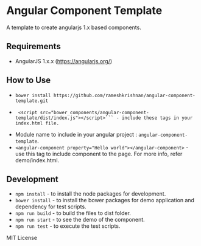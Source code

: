 # Angular Component Template
A template to create angularjs 1.x based components.

## Requirements

- AngularJS 1.x.x  (https://angularjs.org/)

## How to Use

- `bower install https://github.com/rameshkrishnan/angular-component-template.git`
- ```<link rel="stylesheet" href="bower_components/angular-component-template/dist/styles.css">
   <script src="bower_components/angular-component-template/dist/index.js"></script>``` - include these tags in your index.html file.
- Module name to include in your angular project : `angular-component-template`.
- `<angular-component property="Hello world"></angular-component>` - use this tag to include component to the page. For more info, refer demo/index.html.

## Development

- `npm install` - to install the node packages for development.
- `bower install` - to install the bower packages for demo application and dependency for test scripts.
- `npm run build` - to build the files to dist folder.
- `npm run start` - to see the demo of the component.
- `npm run test` - to execute the test scripts.

MIT License
